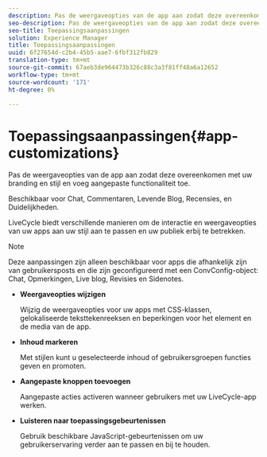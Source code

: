 ```yaml
---
description: Pas de weergaveopties van de app aan zodat deze overeenkomen met uw branding en stijl en voeg aangepaste functionaliteit toe.
seo-description: Pas de weergaveopties van de app aan zodat deze overeenkomen met uw branding en stijl en voeg aangepaste functionaliteit toe.
seo-title: Toepassingsaanpassingen
solution: Experience Manager
title: Toepassingsaanpassingen
uuid: 6f27654d-c2b4-45b5-aae7-6fbf312fb829
translation-type: tm+mt
source-git-commit: 67aeb3de964473b326c88c3a3f81ff48a6a12652
workflow-type: tm+mt
source-wordcount: '171'
ht-degree: 0%

---
```



# Toepassingsaanpassingen{#app-customizations}

Pas de weergaveopties van de app aan zodat deze overeenkomen met uw branding en stijl en voeg aangepaste functionaliteit toe.

Beschikbaar voor Chat, Commentaren, Levende Blog, Recensies, en Duidelijkheden.

LiveCycle biedt verschillende manieren om de interactie en weergaveopties van uw apps aan uw stijl aan te passen en uw publiek erbij te betrekken.

>[!NOTE]
>
>Deze aanpassingen zijn alleen beschikbaar voor apps die afhankelijk zijn van gebruikersposts en die zijn geconfigureerd met een ConvConfig-object: Chat, Opmerkingen, Live blog, Revisies en Sidenotes.

* **Weergaveopties wijzigen**

   Wijzig de weergaveopties voor uw apps met CSS-klassen, gelokaliseerde teksttekenreeksen en beperkingen voor het element en de media van de app.

* **Inhoud markeren**

   Met stijlen kunt u geselecteerde inhoud of gebruikersgroepen functies geven en promoten.

* **Aangepaste knoppen toevoegen**

   Aangepaste acties activeren wanneer gebruikers met uw LiveCycle-app werken.

* **Luisteren naar toepassingsgebeurtenissen**

   Gebruik beschikbare JavaScript-gebeurtenissen om uw gebruikerservaring verder aan te passen en bij te houden.

